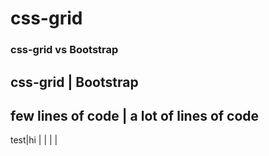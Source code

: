 # css-grid

### css-grid vs Bootstrap
css-grid | Bootstrap
--------------------
few lines of code | a lot of lines of code
--------------------
test|hi
|
|
|
|

